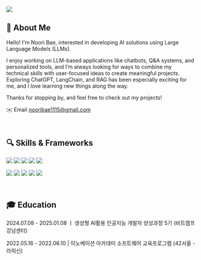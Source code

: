 <img src="https://capsule-render.vercel.app/api?type=waving&color=auto&height=300&section=header&text=WELCOME&fontSize=60" />
<br>

## 📌 About Me
Hello! I'm Noori Bae, interested in developing AI solutions using Large Language Models (LLMs).

I enjoy working on LLM-based applications like chatbots, Q&A systems, and personalized tools, and I’m always looking for ways to combine my technical skills with user-focused ideas to create meaningful projects. Exploring ChatGPT, LangChain, and RAG has been especially exciting for me, and I love learning new things along the way.

Thanks for stopping by, and feel free to check out my projects!

✉️ Email nooribae1115@gmail.com

<br>

## 🔍 Skills & Frameworks

<img src="https://img.shields.io/badge/Python-3776AB.svg?style=for-the-badge&logo=python&logoColor=white" />  <img src="https://img.shields.io/badge/TensorFlow-FF6F00.svg?style=for-the-badge&logo=tensorflow&logoColor=white" />  <img src="https://img.shields.io/badge/Pytorch-EE4C2C.svg?style=for-the-badge&logo=pytorch&logoColor=white" />  <img src="https://img.shields.io/badge/Keras-D00000.svg?style=for-the-badge&logo=keras" />  <img src="https://img.shields.io/badge/Scikitlearn-F7931E.svg?style=for-the-badge&logo=scikitlearn&logoColor=white" />

<img src="https://img.shields.io/badge/LangChain-1C3C3C.svg?style=for-the-badge&logo=langchain&logoColor=white" />  <img src="https://img.shields.io/badge/Streamlit-FF4B4B.svg?style=for-the-badge&logo=streamlit&logoColor=white" />  <img src="https://img.shields.io/badge/Flask-000000.svg?style=for-the-badge&logo=flask&logoColor=white" />  <img src="https://img.shields.io/badge/MediaPipe-0097A7.svg?style=for-the-badge&logo=mediapipe&logoColor=white" />  <img src="https://img.shields.io/badge/OpenCV-5C3EE8.svg?style=for-the-badge&logo=opencv&logoColor=white" />  

<br>

## 🎓 Education 

2024.07.08 - 2025.01.08 ㅣ 생성형 AI활용 인공지능 개발자 양성과정 5기 (비트캠프 강남센터)


2022.05.16 - 2022.06.10  |  이노베이션 아카데미 소프트웨어 교육프로그램 (42서울 - 라피신)


<br>

